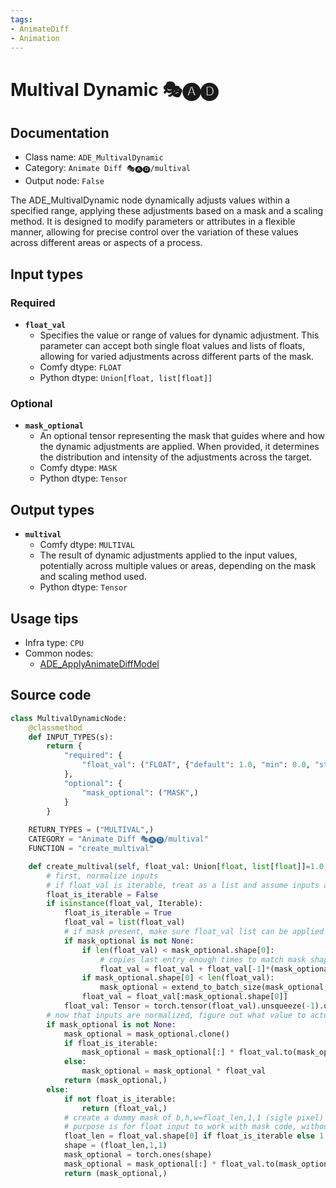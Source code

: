 ```yaml
---
tags:
- AnimateDiff
- Animation
---
```


# Multival Dynamic 🎭🅐🅓
## Documentation
- Class name: `ADE_MultivalDynamic`
- Category: `Animate Diff 🎭🅐🅓/multival`
- Output node: `False`

The ADE_MultivalDynamic node dynamically adjusts values within a specified range, applying these adjustments based on a mask and a scaling method. It is designed to modify parameters or attributes in a flexible manner, allowing for precise control over the variation of these values across different areas or aspects of a process.
## Input types
### Required
- **`float_val`**
    - Specifies the value or range of values for dynamic adjustment. This parameter can accept both single float values and lists of floats, allowing for varied adjustments across different parts of the mask.
    - Comfy dtype: `FLOAT`
    - Python dtype: `Union[float, list[float]]`
### Optional
- **`mask_optional`**
    - An optional tensor representing the mask that guides where and how the dynamic adjustments are applied. When provided, it determines the distribution and intensity of the adjustments across the target.
    - Comfy dtype: `MASK`
    - Python dtype: `Tensor`
## Output types
- **`multival`**
    - Comfy dtype: `MULTIVAL`
    - The result of dynamic adjustments applied to the input values, potentially across multiple values or areas, depending on the mask and scaling method used.
    - Python dtype: `Tensor`
## Usage tips
- Infra type: `CPU`
- Common nodes:
    - [ADE_ApplyAnimateDiffModel](../../ComfyUI-AnimateDiff-Evolved/Nodes/ADE_ApplyAnimateDiffModel.md)



## Source code
```python
class MultivalDynamicNode:
    @classmethod
    def INPUT_TYPES(s):
        return {
            "required": {
                "float_val": ("FLOAT", {"default": 1.0, "min": 0.0, "step": 0.001},),
            },
            "optional": {
                "mask_optional": ("MASK",)
            }
        }
    
    RETURN_TYPES = ("MULTIVAL",)
    CATEGORY = "Animate Diff 🎭🅐🅓/multival"
    FUNCTION = "create_multival"

    def create_multival(self, float_val: Union[float, list[float]]=1.0, mask_optional: Tensor=None):
        # first, normalize inputs
        # if float_val is iterable, treat as a list and assume inputs are floats
        float_is_iterable = False
        if isinstance(float_val, Iterable):
            float_is_iterable = True
            float_val = list(float_val)
            # if mask present, make sure float_val list can be applied to list - match lengths
            if mask_optional is not None:
                if len(float_val) < mask_optional.shape[0]:
                    # copies last entry enough times to match mask shape
                    float_val = float_val + float_val[-1]*(mask_optional.shape[0]-len(float_val))
                if mask_optional.shape[0] < len(float_val):
                    mask_optional = extend_to_batch_size(mask_optional, len(float_val))
                float_val = float_val[:mask_optional.shape[0]]
            float_val: Tensor = torch.tensor(float_val).unsqueeze(-1).unsqueeze(-1)
        # now that inputs are normalized, figure out what value to actually return
        if mask_optional is not None:
            mask_optional = mask_optional.clone()
            if float_is_iterable:
                mask_optional = mask_optional[:] * float_val.to(mask_optional.dtype).to(mask_optional.device)
            else:
                mask_optional = mask_optional * float_val
            return (mask_optional,)
        else:
            if not float_is_iterable:
                return (float_val,)
            # create a dummy mask of b,h,w=float_len,1,1 (sigle pixel)
            # purpose is for float input to work with mask code, without special cases
            float_len = float_val.shape[0] if float_is_iterable else 1
            shape = (float_len,1,1)
            mask_optional = torch.ones(shape)
            mask_optional = mask_optional[:] * float_val.to(mask_optional.dtype).to(mask_optional.device)
            return (mask_optional,)

```
